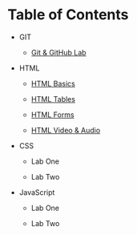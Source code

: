 # Table of Contents

- GIT

    - [Git & GitHub Lab](Git/git-github-lab.md)

- HTML

    - [HTML Basics](HTML/html-basics-lab.md)

    - [HTML Tables](HTML/html-tables-lab.md)

    - [HTML Forms](HTML/html-forms-lab.md)

    - [HTML Video & Audio](HTML/html-video-audio-lab.md)

- CSS

    - Lab One

    - Lab Two


- JavaScript

    - Lab One

    - Lab Two